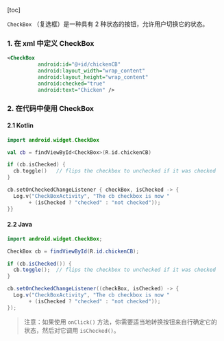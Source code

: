 [toc]

`CheckBox` （复选框）是一种具有 2 种状态的按钮，允许用户切换它的状态。

### 1. 在 xml 中定义 CheckBox

```xml
<CheckBox
          android:id="@+id/chickenCB"
          android:layout_width="wrap_content"
          android:layout_height="wrap_content"
          android:checked="true"
          android:text="Chicken" />
```

### 2. 在代码中使用 CheckBox

#### 2.1 Kotlin

```kotlin
import android.widget.CheckBox

val cb = findViewById<CheckBox>(R.id.chickenCB)

if (cb.isChecked) {
  cb.toggle()	// flips the checkbox to unchecked if it was checked
}

cb.setOnCheckedChangeListener { checkBox, isChecked -> {
  Log.v("CheckBoxActivity", "The cb checkbox is now "
       + (isChecked ? "checked" : "not checked"));
}}
```

#### 2.2 Java

```java
import android.widget.CheckBox;

CheckBox cb = findViewById(R.id.chickenCB);

if (cb.isChecked()) {
  cb.toggle();	// flips the checkbox to unchecked if it was checked
}

cb.setOnCheckedChangeListener((checkBox, isChecked) -> {
  Log.v("CheckBoxActivity", "The cb checkbox is now "
       + (isChecked ? "checked" : "not checked"));
});
```

>   注意：如果使用 `onClick()` 方法，你需要适当地转换按钮来自行确定它的状态，然后对它调用 `isChecked()`。

